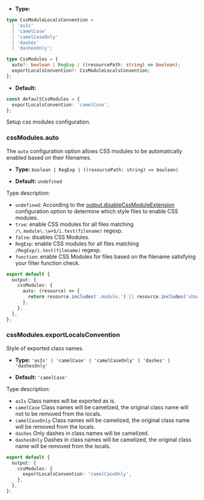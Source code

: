 - **Type:**

```ts
type CssModuleLocalsConvention =
  | 'asIs'
  | 'camelCase'
  | 'camelCaseOnly'
  | 'dashes'
  | 'dashesOnly';

type CssModules = {
  auto?: boolean | RegExp | ((resourcePath: string) => boolean);
  exportLocalsConvention?: CssModuleLocalsConvention;
};
```

- **Default:**

```ts
const defaultCssModules = {
  exportLocalsConvention: 'camelCase',
};
```

Setup css modules configuration.

### cssModules.auto

The `auto` configuration option allows CSS modules to be automatically enabled based on their filenames.

- **Type:** `boolean | RegExp | ((resourcePath: string) => boolean)`

- **Default:** `undefined`

Type description:

- `undefined`: According to the [output.disableCssModuleExtension](https://rsbuild.dev/api/config-output.html#outputdisablecssmoduleextension) configuration option to determine which style files to enable CSS modules.
- `true`: enable CSS modules for all files matching `/\.module\.\w+$/i.test(filename)` regexp.
- `false`: disables CSS Modules.
- `RegExp`: enable CSS modules for all files matching `/RegExp/i.test(filename)` regexp.
- `function`: enable CSS Modules for files based on the filename satisfying your filter function check.

```ts
export default {
  output: {
    cssModules: {
      auto: (resource) => {
        return resource.includes('.module.') || resource.includes('shared/');
      },
    },
  },
};
```

### cssModules.exportLocalsConvention

Style of exported class names.

- **Type:** `'asIs' | 'camelCase' | 'camelCaseOnly' | 'dashes' | 'dashesOnly'`

- **Default:** `'camelCase'`

Type description:

- `asIs` Class names will be exported as is.
- `camelCase` Class names will be camelized, the original class name will not to be removed from the locals.
- `camelCaseOnly` Class names will be camelized, the original class name will be removed from the locals.
- `dashes` Only dashes in class names will be camelized.
- `dashesOnly` Dashes in class names will be camelized, the original class name will be removed from the locals.

```ts
export default {
  output: {
    cssModules: {
      exportLocalsConvention: 'camelCaseOnly',
    },
  },
};
```
